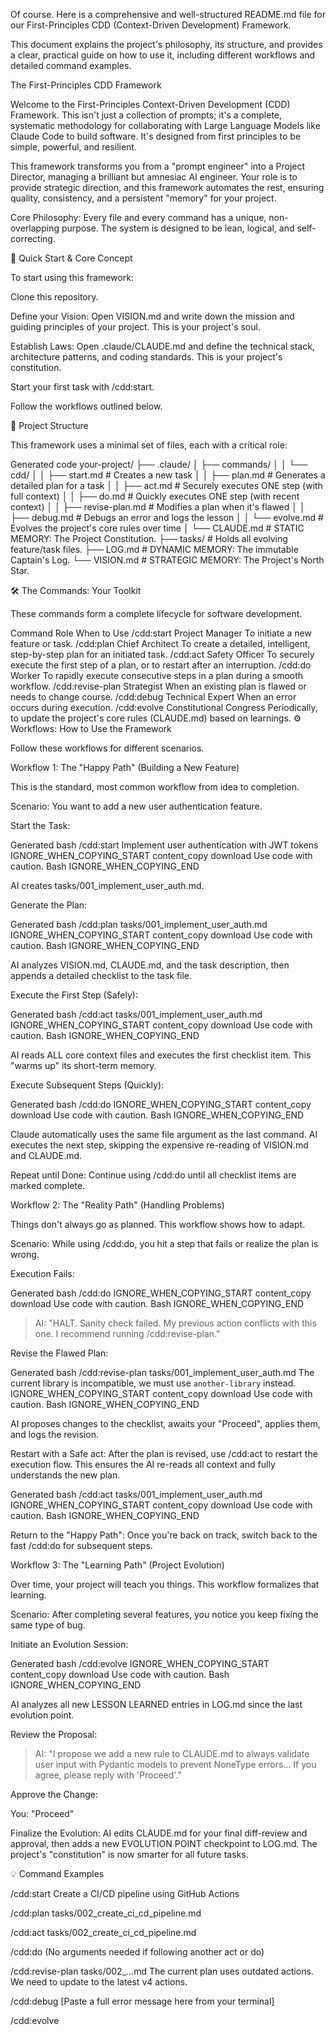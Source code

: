 Of course. Here is a comprehensive and well-structured README.md file for our First-Principles CDD (Context-Driven Development) Framework.

This document explains the project's philosophy, its structure, and provides a clear, practical guide on how to use it, including different workflows and detailed command examples.

The First-Principles CDD Framework

Welcome to the First-Principles Context-Driven Development (CDD) Framework. This isn't just a collection of prompts; it's a complete, systematic methodology for collaborating with Large Language Models like Claude Code to build software. It's designed from first principles to be simple, powerful, and resilient.

This framework transforms you from a "prompt engineer" into a Project Director, managing a brilliant but amnesiac AI engineer. Your role is to provide strategic direction, and this framework automates the rest, ensuring quality, consistency, and a persistent "memory" for your project.

Core Philosophy: Every file and every command has a unique, non-overlapping purpose. The system is designed to be lean, logical, and self-correcting.

🚀 Quick Start & Core Concept

To start using this framework:

Clone this repository.

Define your Vision: Open VISION.md and write down the mission and guiding principles of your project. This is your project's soul.

Establish Laws: Open .claude/CLAUDE.md and define the technical stack, architecture patterns, and coding standards. This is your project's constitution.

Start your first task with /cdd:start.

Follow the workflows outlined below.

📂 Project Structure

This framework uses a minimal set of files, each with a critical role:

Generated code
your-project/
├── .claude/
│ ├── commands/
│ │ └── cdd/
│ │ ├── start.md # Creates a new task
│ │ ├── plan.md # Generates a detailed plan for a task
│ │ ├── act.md # Securely executes ONE step (with full context)
│ │ ├── do.md # Quickly executes ONE step (with recent context)
│ │ ├── revise-plan.md # Modifies a plan when it's flawed
│ │ ├── debug.md # Debugs an error and logs the lesson
│ │ └── evolve.md # Evolves the project's core rules over time
│ └── CLAUDE.md # STATIC MEMORY: The Project Constitution.
├── tasks/ # Holds all evolving feature/task files.
├── LOG.md # DYNAMIC MEMORY: The immutable Captain's Log.
└── VISION.md # STRATEGIC MEMORY: The Project's North Star.

🛠️ The Commands: Your Toolkit

These commands form a complete lifecycle for software development.

Command Role When to Use
/cdd:start Project Manager To initiate a new feature or task.
/cdd:plan Chief Architect To create a detailed, intelligent, step-by-step plan for an initiated task.
/cdd:act Safety Officer To securely execute the first step of a plan, or to restart after an interruption.
/cdd:do Worker To rapidly execute consecutive steps in a plan during a smooth workflow.
/cdd:revise-plan Strategist When an existing plan is flawed or needs to change course.
/cdd:debug Technical Expert When an error occurs during execution.
/cdd:evolve Constitutional Congress Periodically, to update the project's core rules (CLAUDE.md) based on learnings.
⚙️ Workflows: How to Use the Framework

Follow these workflows for different scenarios.

Workflow 1: The "Happy Path" (Building a New Feature)

This is the standard, most common workflow from idea to completion.

Scenario: You want to add a new user authentication feature.

Start the Task:

Generated bash
/cdd:start Implement user authentication with JWT tokens
IGNORE_WHEN_COPYING_START
content_copy
download
Use code with caution.
Bash
IGNORE_WHEN_COPYING_END

AI creates tasks/001_implement_user_auth.md.

Generate the Plan:

Generated bash
/cdd:plan tasks/001_implement_user_auth.md
IGNORE_WHEN_COPYING_START
content_copy
download
Use code with caution.
Bash
IGNORE_WHEN_COPYING_END

AI analyzes VISION.md, CLAUDE.md, and the task description, then appends a detailed checklist to the task file.

Execute the First Step (Safely):

Generated bash
/cdd:act tasks/001_implement_user_auth.md
IGNORE_WHEN_COPYING_START
content_copy
download
Use code with caution.
Bash
IGNORE_WHEN_COPYING_END

AI reads ALL core context files and executes the first checklist item. This "warms up" its short-term memory.

Execute Subsequent Steps (Quickly):

Generated bash
/cdd:do
IGNORE_WHEN_COPYING_START
content_copy
download
Use code with caution.
Bash
IGNORE_WHEN_COPYING_END

Claude automatically uses the same file argument as the last command. AI executes the next step, skipping the expensive re-reading of VISION.md and CLAUDE.md.

Repeat until Done: Continue using /cdd:do until all checklist items are marked complete.

Workflow 2: The "Reality Path" (Handling Problems)

Things don't always go as planned. This workflow shows how to adapt.

Scenario: While using /cdd:do, you hit a step that fails or realize the plan is wrong.

Execution Fails:

Generated bash
/cdd:do
IGNORE_WHEN_COPYING_START
content_copy
download
Use code with caution.
Bash
IGNORE_WHEN_COPYING_END

> AI: "HALT. Sanity check failed. My previous action conflicts with this one. I recommend running /cdd:revise-plan."

Revise the Flawed Plan:

Generated bash
/cdd:revise-plan tasks/001_implement_user_auth.md The current library is incompatible, we must use `another-library` instead.
IGNORE_WHEN_COPYING_START
content_copy
download
Use code with caution.
Bash
IGNORE_WHEN_COPYING_END

AI proposes changes to the checklist, awaits your "Proceed", applies them, and logs the revision.

Restart with a Safe act: After the plan is revised, use /cdd:act to restart the execution flow. This ensures the AI re-reads all context and fully understands the new plan.

Generated bash
/cdd:act tasks/001_implement_user_auth.md
IGNORE_WHEN_COPYING_START
content_copy
download
Use code with caution.
Bash
IGNORE_WHEN_COPYING_END

Return to the "Happy Path": Once you're back on track, switch back to the fast /cdd:do for subsequent steps.

Workflow 3: The "Learning Path" (Project Evolution)

Over time, your project will teach you things. This workflow formalizes that learning.

Scenario: After completing several features, you notice you keep fixing the same type of bug.

Initiate an Evolution Session:

Generated bash
/cdd:evolve
IGNORE_WHEN_COPYING_START
content_copy
download
Use code with caution.
Bash
IGNORE_WHEN_COPYING_END

AI analyzes all new LESSON LEARNED entries in LOG.md since the last evolution point.

Review the Proposal:

> AI: "I propose we add a new rule to CLAUDE.md to always validate user input with Pydantic models to prevent NoneType errors... If you agree, please reply with 'Proceed'."

Approve the Change:

You: "Proceed"

Finalize the Evolution:
AI edits CLAUDE.md for your final diff-review and approval, then adds a new EVOLUTION POINT checkpoint to LOG.md. The project's "constitution" is now smarter for all future tasks.

💡 Command Examples

/cdd:start Create a CI/CD pipeline using GitHub Actions

/cdd:plan tasks/002_create_ci_cd_pipeline.md

/cdd:act tasks/002_create_ci_cd_pipeline.md

/cdd:do (No arguments needed if following another act or do)

/cdd:revise-plan tasks/002\_...md The current plan uses outdated actions. We need to update to the latest v4 actions.

/cdd:debug [Paste a full error message here from your terminal]

/cdd:evolve
